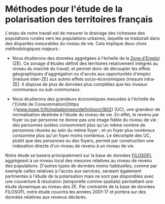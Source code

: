 # Méthodes pour l'étude de la polarisation des territoires français

L'enjeu de notre travail est de mesurer le drainage des richesses des populations rurales vers les populations urbaines, laquelle se traduirait dans des disparités mesurables du niveau de vie. Cela implique deux choix méthodologiques majeurs :

- Nous étudierons des données aggrégées à l'échelle de la [Zone d'Emploi](https://www.insee.fr/fr/information/2114596) (ZE). Ce zonage d'études définit des territoires relativement intégrés au niveau du marché du travail, et permet donc de découpler les effets géographiques d'aggrégation ou d'accès aux opportunités d'emploi (mesure inter-ZE) aux autres effets socio-économiques (mesure intra-ZE). Il dispose de plus de données plus complètes que les niveaux communaux ou sub-communaux.

- Nous étudierons des grandeurs économiques mesurées à l'échelle de l'[Unité de Consommation](https ://www.insee.fr/fr/metadonnees/definition/c1802) (UC), une grandeur de normalisation destinée à l'étude du niveau de vie. En effet, le revenu par foyer ou par personne ne donne pas une image fidèle du niveau de vie : des personnes isolées consomment plus qu'un même nombre de personnes réunies au sein du même foyer ; et un foyer plus nombreux consomme plus qu'un foyer moins nombreux. Le décompte des UC, plutôt que des personnes ou des foyers, permet par construction une indexation directe d'un niveau de revenu à un niveau de vie.

Notre étude se basera principalement sur la base de données [FILOSOFI](https://www.insee.fr/fr/metadonnees/source/serie/s1172), aggrégeant à un niveau local des mesures relatives au niveau de revenu des populations. D'autres types de données moins habituelles, comme par exemple celles relatives à l'accès aux services, seraient également pertinentes à l'étude de la polarisation mais ne sont pas disponibles avec une couverture & résolution (temporelle comme spatiale) permettant une étude dynamique au niveau des ZE. Par contrainte de la base de données FILOSOFI, notre étude couvrira les années 2001-17 et portera sur des données relatives aux revenus déclarés.
